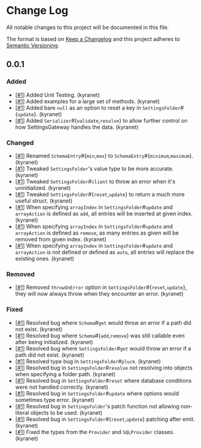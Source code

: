 # Change Log

All notable changes to this project will be documented in this file.

The format is based on [Keep a Changelog](http://keepachangelog.com/)
and this project adheres to [Semantic Versioning](http://semver.org/).

<!--
NOTE: For the contributors, you add new entries to this document following this format:
- [[#PRNUMBER](https://github.com/dirigeants/settings-gateway/pull/PRNUMBER)] The change that has been made. (Author's Github name)
-->

## 0.0.1

### Added

- [[#1][]] Added Unit Testing. (kyranet)
- [[#1][]] Added examples for a large set of methods. (kyranet)
- [[#1][]] Added bare `null` as an option to reset a key in `SettingsFolder`#{`update`}. (kyranet)
- [[#1][]] Added `Serializer`#{`validate`,`resolve`} to allow further control on how SettingsGateway handles the data. (kyranet)

### Changed

- [[#1][]] Renamed `SchemaEntry`#{`min`,`max`} to `SchemaEntry`#{`minimum`,`maximum`}. (kyranet)
- [[#1][]] Tweaked `SettingsFolder`'s value type to be more accurate. (kyranet)
- [[#1][]] Tweaked `SettingsFolder`#`client` to throw an error when it's uninitialized. (kyranet)
- [[#1][]] Tweaked `SettingsFolder`#{`reset`,`update`} to return a much more useful struct. (kyranet)
- [[#1][]] When specifying `arrayIndex` in `SettingsFolder`#`update` and `arrayAction` is defined as `add`, all entries will be inserted at given index. (kyranet)
- [[#1][]] When specifying `arrayIndex` in `SettingsFolder`#`update` and `arrayAction` is defined as `remove`, as many entries as given will be removed from given index. (kyranet)
- [[#1][]] When specifying `arrayIndex` in `SettingsFolder`#`update` and `arrayAction` is not defined or defined as `auto`, all entries will replace the existing ones. (kyranet)

### Removed

- [[#1][]] Removed `throwOnError` option in `SettingsFolder`#{`reset`,`update`}, they will now always throw when they encounter an error. (kyranet)

### Fixed

- [[#1][]] Resolved bug where `Schema`#`get` would throw an error if a path did not exist. (kyranet)
- [[#1][]] Resolved bug where `Schema`#{`add`,`remove`} was still callable even after being initialized. (kyranet)
- [[#1][]] Resolved bug where `SettingsFolder`#`get` would throw an error if a path did not exist. (kyranet)
- [[#1][]] Resolved type bug in `SettingsFolder`#`pluck`. (kyranet)
- [[#1][]] Resolved bug in `SettingsFolder`#`resolve` not resolving into objects when specifying a folder path. (kyranet)
- [[#1][]] Resolved bug in `SettingsFolder`#`reset` where database conditions were not handled correctly. (kyranet)
- [[#1][]] Resolved bug in `SettingsFolder`#`update` where options would sometimes type error. (kyranet)
- [[#1][]] Resolved bug in `SettingsFolder`'s patch function not allowing non-literal objects to be used. (kyranet)
- [[#1][]] Resolved bug in `SettingsFolder`#{`reset`,`update`} patching after emit. (kyranet)
- [[#1][]] Fixed the types from the `Provider` and `SQLProvider` classes. (kyranet)

<!-- References, they're to shorten lines -->
[#1]: https://github.com/dirigeants/settings-gateway/pull/1
